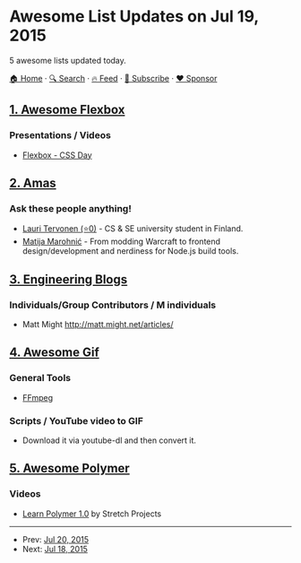 # Awesome List Updates on Jul 19, 2015

5 awesome lists updated today.

[🏠 Home](/README.md) · [🔍 Search](https://www.trackawesomelist.com/search/) · [🔥 Feed](https://www.trackawesomelist.com/rss.xml) · [📮 Subscribe](https://trackawesomelist.us17.list-manage.com/subscribe?u=d2f0117aa829c83a63ec63c2f&id=36a103854c) · [❤️  Sponsor](https://github.com/sponsors/theowenyoung)



## [1. Awesome Flexbox](/content/afonsopacifer/awesome-flexbox/README.md)

### Presentations / Videos

*   [Flexbox - CSS Day](https://vimeo.com/131664957)

## [2. Amas](/content/sindresorhus/amas/README.md)

### Ask these people anything!

*   [Lauri Tervonen (⭐0)](https://github.com/mollikka/ama) - CS & SE university student in Finland.
*   [Matija Marohnić](https://github.com/silvenon/ama) - From modding Warcraft to frontend design/development and nerdiness for Node.js build tools.

## [3. Engineering Blogs](/content/kilimchoi/engineering-blogs/README.md)

### Individuals/Group Contributors / M individuals

*   Matt Might <http://matt.might.net/articles/>

## [4. Awesome Gif](/content/davisonio/awesome-gif/README.md)

### General Tools

*   [FFmpeg](https://www.ffmpeg.org)

### Scripts / YouTube video to GIF

*   Download it via youtube-dl and then convert it.

## [5. Awesome Polymer](/content/Granze/awesome-polymer/README.md)

### Videos

*   [Learn Polymer 1.0](https://www.youtube.com/playlist?list=PLPaj_o9gjMYll0sSb47TrzQCjIo5iqQZm) by Stretch Projects

---

- Prev: [Jul 20, 2015](/content/2015/07/20/README.md)
- Next: [Jul 18, 2015](/content/2015/07/18/README.md)